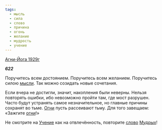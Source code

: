```yaml
---
tags:
  - мысль
  - сила
  - слово
  - причина
  - огонь
  - желание
  - мудрость
  - учение
---
```

[Агни-Йога 1929г](https://127.0.0.1:4002/agni/1929)

___622___

Поручитесь всем достоянием. Поручитесь всем желанием. Поручитесь силою [мысли](../../../tags/#мысль). Так можно созидать новые сочетания.   

Если вчера не достигли, значит, накопления были неверны. Нельзя повторять ошибки, ибо невозможно пройти там, где мост разрушен. Часто будут устранять самое незначительное, но главные причины сохранят во тьме. [Огни](../../../tags/#огонь) пусть рассеивают тьму. Для того завещаем: «Зажгите [огни](../../../tags/#огонь)!»   

Не смотрите на [Учение](../../../tags/#учение) как на отвлечённость, повторите [слово](../../../tags/#слово) [Мудрых](../../../tags/#мудрость)!